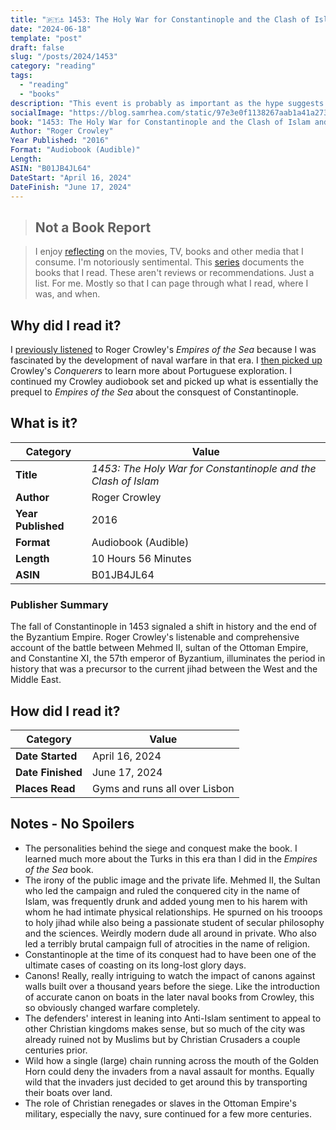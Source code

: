 ```yaml
---
title: "🇵🇹⚓ 1453: The Holy War for Constantinople and the Clash of Islam and the West by Roger Crowley"
date: "2024-06-18"
template: "post"
draft: false
slug: "/posts/2024/1453"
category: "reading"
tags:
  - "reading"
  - "books"
description: "This event is probably as important as the hype suggests."
socialImage: "https://blog.samrhea.com/static/97e3e0f1138267aab1a41a27307af5fb/18ee2/photo.avif"
book: "1453: The Holy War for Constantinople and the Clash of Islam and the West"
Author: "Roger Crowley"
Year Published: "2016"
Format: "Audiobook (Audible)"
Length:
ASIN: "B01JB4JL64"
DateStart: "April 16, 2024"
DateFinish: "June 17, 2024"
---
```


> ## Not a Book Report

> I enjoy [reflecting](https://blog.samrhea.com/posts/2019/analyze-media-habits) on the movies, TV, books and other media that I consume. I'm notoriously sentimental. This [series](https://blog.samrhea.com/category/reading) documents the books that I read. These aren't reviews or recommendations. Just a list. For me. Mostly so that I can page through what I read, where I was, and when.

## Why did I read it?

I [previously listened](https://blog.samrhea.com/posts/2023/empires-of-the-sea) to Roger Crowley's _Empires of the Sea_ because I was fascinated by the development of naval warfare in that era. I [then picked up](https://blog.samrhea.com/posts/2024/conquerers) Crowley's _Conquerers_ to learn more about Portuguese exploration. I continued my Crowley audiobook set and picked up what is essentially the prequel to _Empires of the Sea_ about the consquest of Constantinople.

## What is it?

|Category|Value|
|---|---|
|**Title**|*1453: The Holy War for Constantinople and the Clash of Islam*|
|**Author**|Roger Crowley|
|**Year Published**|2016|
|**Format**|Audiobook (Audible)|
|**Length**|10 Hours 56 Minutes|
|**ASIN**|B01JB4JL64|

### Publisher Summary

The fall of Constantinople in 1453 signaled a shift in history and the end of the Byzantium Empire. Roger Crowley's listenable and comprehensive account of the battle between Mehmed II, sultan of the Ottoman Empire, and Constantine XI, the 57th emperor of Byzantium, illuminates the period in history that was a precursor to the current jihad between the West and the Middle East.

## How did I read it?

|Category|Value|
|---|---|
|**Date Started**|April 16, 2024|
|**Date Finished**|June 17, 2024|
|**Places Read**|Gyms and runs all over Lisbon|

## Notes - No Spoilers

* The personalities behind the siege and conquest make the book. I learned much more about the Turks in this era than I did in the _Empires of the Sea_ book.
* The irony of the public image and the private life. Mehmed II, the Sultan who led the campaign and ruled the conquered city in the name of Islam, was frequently drunk and added young men to his harem with whom he had intimate physical relationships. He spurned on his trooops to holy jihad while also being a passionate student of secular philosophy and the sciences. Weirdly modern dude all around in private. Who also led a terribly brutal campaign full of atrocities in the name of religion.
* Constantinople at the time of its conquest had to have been one of the ultimate cases of coasting on its long-lost glory days.
* Canons! Really, really intriguing to watch the impact of canons against walls built over a thousand years before the siege. Like the introduction of accurate canon on boats in the later naval books from Crowley, this so obviously changed warfare completely.
* The defenders' interest in leaning into Anti-Islam sentiment to appeal to other Christian kingdoms makes sense, but so much of the city was already ruined not by Muslims but by Christian Crusaders a couple centuries prior.
* Wild how a single (large) chain running across the mouth of the Golden Horn could deny the invaders from a naval assault for months. Equally wild that the invaders just decided to get around this by transporting their boats over land.
* The role of Christian renegades or slaves in the Ottoman Empire's military, especially the navy, sure continued for a few more centuries.
